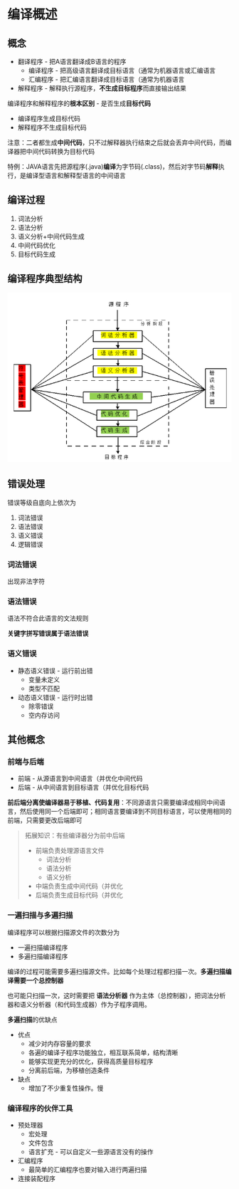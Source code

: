 # 编译概述

## 概念

- 翻译程序 - 把A语言翻译成B语言的程序
	- 编译程序 - 把高级语言翻译成目标语言（通常为机器语言或汇编语言
	- 汇编程序 - 把汇编语言翻译成目标语言（通常为机器语言
- 解释程序 - 解释执行源程序，**不生成目标程序**而直接输出结果

编译程序和解释程序的**根本区别** - 是否生成**目标代码**
- 编译程序生成目标代码
- 解释程序不生成目标代码

注意：二者都生成**中间代码**，只不过解释器执行结束之后就会丢弃中间代码，而编译器把中间代码转换为目标代码

特例：JAVA语言先把源程序(.java)**编译**为字节码(.class)，然后对字节码**解释**执行，是编译型语言和解释型语言的中间语言

## 编译过程

1. 词法分析
2. 语法分析
3. 语义分析+中间代码生成
4. 中间代码优化
5. 目标代码生成

## 编译程序典型结构

![1-1](img/1-1.png)

## 错误处理

错误等级自底向上依次为

1. 词法错误
2. 语法错误
3. 语义错误
4. 逻辑错误

### 词法错误

出现非法字符

### 语法错误

语法不符合此语言的文法规则

**关键字拼写错误属于语法错误**

### 语义错误

- 静态语义错误 - 运行前出错
	- 变量未定义
	- 类型不匹配
- 动态语义错误 - 运行时出错
	- 除零错误
	- 空内存访问

## 其他概念

### 前端与后端

- 前端 - 从源语言到中间语言（并优化中间代码
- 后端 - 从中间语言到目标语言（并优化目标代码

**前后端分离使编译器易于移植、代码复用**：不同源语言只需要编译成相同中间语言，然后使用同一个后端即可；相同语言要编译到不同目标语言，可以使用相同的前端，只需要更改后端即可

>拓展知识：有些编译器分为前中后端
>- 前端负责处理源语言文件
>	- 词法分析
>	- 语法分析
>	- 语义分析
>- 中端负责生成中间代码（并优化
>- 后端负责生成目标代码（并优化

### 一遍扫描与多遍扫描

编译程序可以根据扫描源文件的次数分为
- 一遍扫描编译程序
- 多遍扫描编译程序

编译的过程可能需要多遍扫描源文件。比如每个处理过程都扫描一次。**多遍扫描编译需要一个总控制器**

也可能只扫描一次，这时需要把 **语法分析器** 作为主体（总控制器），把词法分析器和语义分析器（和代码生成器）作为子程序调用。

**多遍扫描**的优缺点
- 优点
	- 减少对内存容量的要求
	- 各遍的编译子程序功能独立，相互联系简单，结构清晰
	- 能够实现更充分的优化，获得高质量目标程序
	- 分离前后端，为移植创造条件
- 缺点
	- 增加了不少重复性操作。慢

### 编译程序的伙伴工具

- 预处理器
	- 宏处理
	- 文件包含
	- 语言扩充 - 可以自定义一些源语言没有的操作
- 汇编程序
	- 最简单的汇编程序也要对输入进行两遍扫描
- 连接装配程序
